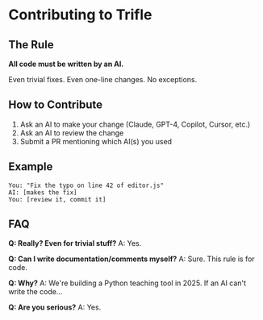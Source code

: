 # Contributing to Trifle

## The Rule

**All code must be written by an AI.**

Even trivial fixes. Even one-line changes. No exceptions.

## How to Contribute

1. Ask an AI to make your change (Claude, GPT-4, Copilot, Cursor, etc.)
2. Ask an AI to review the change
3. Submit a PR mentioning which AI(s) you used

## Example

```
You: "Fix the typo on line 42 of editor.js"
AI: [makes the fix]
You: [review it, commit it]
```

## FAQ

**Q: Really? Even for trivial stuff?**
A: Yes.

**Q: Can I write documentation/comments myself?**
A: Sure. This rule is for code.

**Q: Why?**
A: We're building a Python teaching tool in 2025. If an AI can't write the code...

**Q: Are you serious?**
A: Yes.
